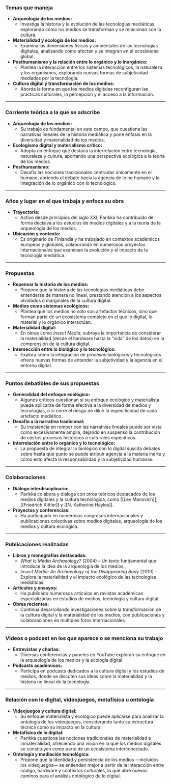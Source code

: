 ### Temas que maneja

- **Arqueología de los medios:**
    - Investiga la historia y la evolución de las tecnologías mediáticas, explorando cómo los medios se transforman y se relacionan con la cultura.
- **Materialidad y ecología de los medios:**
    - Examina las dimensiones físicas y ambientales de las tecnologías digitales, analizando cómo afectan y se integran en el ecosistema global.
- **Posthumanismo y la relación entre lo orgánico y lo inorgánico:**
    - Plantea la interacción entre los sistemas tecnológicos, la naturaleza y los organismos, explorando nuevas formas de subjetividad mediadas por la tecnología.
- **Cultura digital y transformación de los medios:**
    - Aborda la forma en que los medios digitales reconfiguran las prácticas culturales, la percepción y el acceso a la información.

---

### Corriente teórica a la que se adscribe

- **Arqueología de los medios:**
    - Su trabajo es fundamental en este campo, que cuestiona las narrativas lineales de la historia mediática y pone énfasis en la diversidad y materialidad de los medios.
- **Ecologismo digital y materialismo crítico:**
    - Adopta un enfoque que destaca la interrelación entre tecnología, naturaleza y cultura, aportando una perspectiva ecológica a la teoría de los medios.
- **Posthumanismo:**
    - Desafía las nociones tradicionales centradas únicamente en el humano, abriendo el debate hacia la agencia de lo no humano y la integración de lo orgánico con lo tecnológico.

---

### Años y lugar en el que trabaja y enfoca su obra

- **Trayectoria:**
    - Activo desde principios del siglo XXI, Parikka ha contribuido de forma decisiva a los estudios de medios digitales y a la teoría de la arqueología de los medios.
- **Ubicación y contexto:**
    - Es originario de Finlandia y ha trabajado en contextos académicos europeos y globales, colaborando en numerosos proyectos internacionales que examinan la evolución y el impacto de la tecnología mediática.

---

### Propuestas

- **Repensar la historia de los medios:**
    - Propone que la historia de las tecnologías mediáticas debe entenderse de manera no lineal, prestando atención a los aspectos olvidados o marginales de la cultura digital.
- **Medios como sistemas ecológicos:**
    - Plantea que los medios no solo son artefactos técnicos, sino que forman parte de un ecosistema complejo en el que lo digital, lo material y lo orgánico interactúan.
- **Materialidad digital:**
    - En obras como _Insect Media_, subraya la importancia de considerar la materialidad (desde el hardware hasta la “vida” de los datos) en la comprensión de la cultura digital.
- **Intersección entre lo biológico y lo tecnológico:**
    - Explora cómo la integración de procesos biológicos y tecnológicos ofrece nuevas formas de entender la subjetividad y la agencia en el entorno digital.

---

### Puntos debatibles de sus propuestas

- **Generalidad del enfoque ecológico:**
    - Algunos críticos cuestionan si su enfoque ecológico y materialista puede aplicarse de forma efectiva a la diversidad de medios y tecnologías, o si corre el riesgo de diluir la especificidad de cada artefacto mediático.
- **Desafío a la narrativa tradicional:**
    - Su insistencia en romper con las narrativas lineales puede ser vista como excesivamente amplia, dejando en suspenso la contribución de ciertos procesos históricos o culturales específicos.
- **Interrelación entre lo orgánico y lo tecnológico:**
    - La propuesta de integrar lo biológico con lo digital suscita debates sobre hasta qué punto se puede atribuir agencia a la materia inerte y cómo esto afecta la responsabilidad y la subjetividad humanas.

---

### Colaboraciones

- **Diálogo interdisciplinario:**
    - Parikka colabora y dialoga con otros teóricos destacados de los medios digitales y la cultura tecnológica, como [[Lev Manovich]], [[Friedrich Kittler]] y [[N. Katherine Hayles]].
- **Proyectos y conferencias:**
    - Ha participado en numerosos congresos internacionales y publicaciones colectivas sobre medios digitales, arqueología de los medios y cultura ecológica.

---

### Publicaciones realizadas

- **Libros y monografías destacadas:**
    - _What Is Media Archaeology?_ (2004) – Un texto fundamental que introduce la idea de la arqueología de los medios.
    - _Insect Media: An Archaeology of the Disappearing Body_ (2010) – Explora la materialidad y el impacto ecológico de las tecnologías mediáticas.
- **Artículos y ensayos:**
    - Ha publicado numerosos artículos en revistas académicas especializadas en estudios de medios, tecnología y cultura digital.
- **Obras recientes:**
    - Continúa desarrollando investigaciones sobre la transformación de la cultura digital y la materialidad de los medios, con publicaciones y colaboraciones en múltiples foros internacionales.

---

### Videos o podcast en los que aparece o se menciona su trabajo

- **Entrevistas y charlas:**
    - Diversas conferencias y paneles en YouTube exploran su enfoque en la arqueología de los medios y la ecología digital.
- **Podcasts académicos:**
    - Participa en podcasts dedicados a la cultura digital y los estudios de medios, donde se discuten sus ideas sobre la materialidad y la historia no lineal de la tecnología.

---

### Relación con lo digital, videojuegos, metafísica u ontología

- **Videojuegos y cultura digital:**
    - Su enfoque materialista y ecológico puede aplicarse para analizar la ontología de los videojuegos, considerando tanto su estructura técnica como su impacto en la cultura.
- **Metafísica de lo digital:**
    - Parikka cuestiona las nociones tradicionales de materialidad e inmaterialidad, ofreciendo una visión en la que los medios digitales se constituyen como parte de un ecosistema interconectado.
- **Ontología y mediación tecnológica:**
    - Propone que la identidad y persistencia de los medios —incluidos los videojuegos— se entienden mejor a partir de la interacción entre código, hardware y contextos culturales, lo que abre nuevos caminos para el análisis ontológico de lo digital.